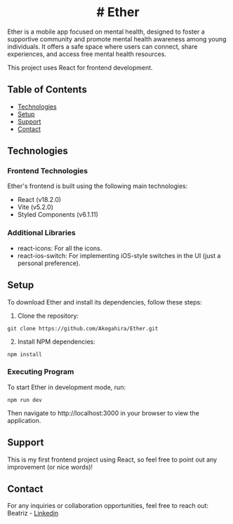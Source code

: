 <div align="center">
<h1># Ether</h1>
</div>

Ether is a mobile app focused on mental health, designed to foster a supportive community and promote mental health awareness among young individuals. It offers a safe space where users can connect, share experiences, and access free mental health resources.

This project uses React for frontend development.

## Table of Contents
* [Technologies](#technologies)
* [Setup](#setup)
* [Support](#support)
* [Contact](#contact)

## Technologies

### Frontend Technologies

Ether's frontend is built using the following main technologies:

* React (v18.2.0)
* Vite (v5.2.0)
* Styled Components (v6.1.11)

### Additional Libraries

* react-icons: For all the icons.
* react-ios-switch: For implementing iOS-style switches in the UI (just a personal preference).

## Setup

To download Ether and install its dependencies, follow these steps:

1. Clone the repository:
```
git clone https://github.com/Akogahira/Ether.git
```

2. Install NPM dependencies:
```
npm install
```

### Executing Program

To start Ether in development mode, run:
```
npm run dev
```

Then navigate to http://localhost:3000 in your browser to view the application.

## Support

This is my first frontend project using React, so feel free to point out any improvement (or nice words)!

## Contact

For any inquiries or collaboration opportunities, feel free to reach out:
Beatriz - [Linkedin](https://www.linkedin.com/in/beatriz-triviño-pérez/)
